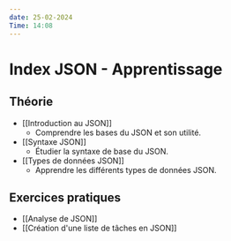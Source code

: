 ```yaml
---
date: 25-02-2024
Time: 14:08
---
```

# Index JSON - Apprentissage

## Théorie

- [[Introduction au JSON]]
  - Comprendre les bases du JSON et son utilité.
- [[Syntaxe JSON]]
  - Étudier la syntaxe de base du JSON.
- [[Types de données JSON]]
  - Apprendre les différents types de données JSON.

## Exercices pratiques

- [[Analyse de JSON]]
- [[Création d'une liste de tâches en JSON]]


